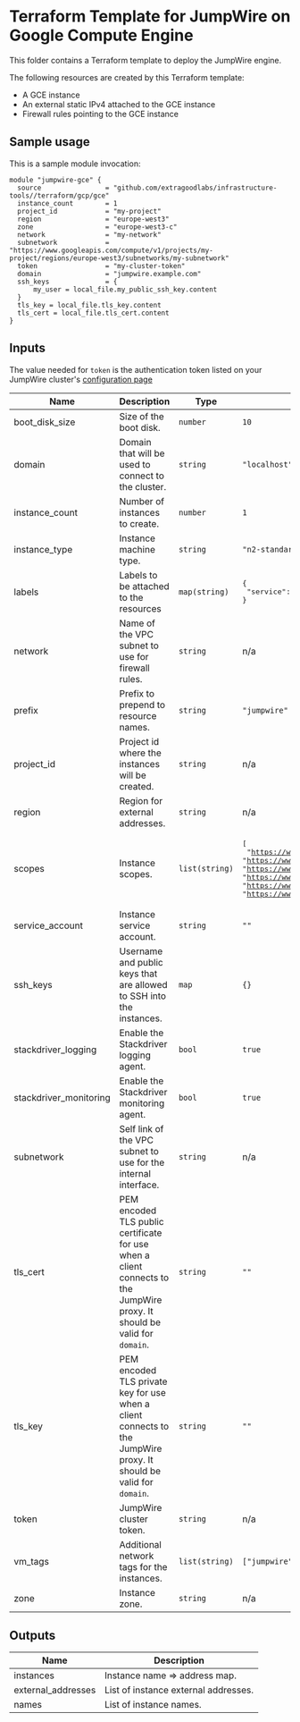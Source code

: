 # Terraform Template for JumpWire on Google Compute Engine

This folder contains a Terraform template to deploy the JumpWire engine.

The following resources are created by this Terraform template:
- A GCE instance
- An external static IPv4 attached to the GCE instance
- Firewall rules pointing to the GCE instance

## Sample usage

This is a sample module invocation:

```hcl
module "jumpwire-gce" {
  source                = "github.com/extragoodlabs/infrastructure-tools//terraform/gcp/gce"
  instance_count        = 1
  project_id            = "my-project"
  region                = "europe-west3"
  zone                  = "europe-west3-c"
  network               = "my-network"
  subnetwork            = "https://www.googleapis.com/compute/v1/projects/my-project/regions/europe-west3/subnetworks/my-subnetwork"
  token                 = "my-cluster-token"
  domain                = "jumpwire.example.com"
  ssh_keys              = {
      my_user = local_file.my_public_ssh_key.content
  }
  tls_key = local_file.tls_key.content
  tls_cert = local_file.tls_cert.content
}
```

## Inputs

The value needed for `token` is the authentication token listed on your JumpWire cluster's [configuration page](https://app.jumpwire.io/clusters)


| Name | Description | Type | Default | Required |
|------|-------------|------|---------|:--------:|
| boot\_disk\_size | Size of the boot disk. | `number` | `10` | no |
| domain | Domain that will be used to connect to the cluster. | `string` | `"localhost"` | no |
| instance\_count | Number of instances to create. | `number` | `1` | no |
| instance\_type | Instance machine type. | `string` | `"n2-standard-4"` | no |
| labels | Labels to be attached to the resources | `map(string)` | <pre>{<br>  "service": "jumpwire"<br>}</pre> | no |
| network | Name of the VPC subnet to use for firewall rules. | `string` | n/a | yes |
| prefix | Prefix to prepend to resource names. | `string` | `"jumpwire"` | no |
| project\_id | Project id where the instances will be created. | `string` | n/a | yes |
| region | Region for external addresses. | `string` | n/a | yes |
| scopes | Instance scopes. | `list(string)` | <pre>[<br>  "https://www.googleapis.com/auth/devstorage.read_only",<br>  "https://www.googleapis.com/auth/logging.write",<br>  "https://www.googleapis.com/auth/monitoring.write",<br>  "https://www.googleapis.com/auth/service.management.readonly",<br>  "https://www.googleapis.com/auth/servicecontrol",<br>  "https://www.googleapis.com/auth/trace.append"<br>]</pre> | no |
| service\_account | Instance service account. | `string` | `""` | no |
| ssh\_keys | Username and public keys that are allowed to SSH into the instances. | `map` | `{}` | no |
| stackdriver\_logging | Enable the Stackdriver logging agent. | `bool` | `true` | no |
| stackdriver\_monitoring | Enable the Stackdriver monitoring agent. | `bool` | `true` | no |
| subnetwork | Self link of the VPC subnet to use for the internal interface. | `string` | n/a | yes |
| tls\_cert | PEM encoded TLS public certificate for use when a client connects to the JumpWire proxy. It should be valid for `domain`. | `string` | `""` | no |
| tls\_key | PEM encoded TLS private key for use when a client connects to the JumpWire proxy. It should be valid for `domain`. | `string` | `""` | no |
| token | JumpWire cluster token. | `string` | n/a | yes |
| vm\_tags | Additional network tags for the instances. | `list(string)` | `["jumpwire"]` | no |
| zone | Instance zone. | `string` | n/a | yes |

## Outputs

| Name | Description |
|------|-------------|
| instances | Instance name => address map. |
| external\_addresses | List of instance external addresses. |
| names | List of instance names. |
